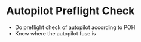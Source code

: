 # Autopilot Preflight Check

* Do preflight check of autopilot according to POH
* Know where the autopilot fuse is
